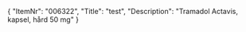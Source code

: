 {
  "ItemNr": "006322",
  "Title": "test",
  "Description": "Tramadol Actavis, kapsel, hård 50 mg"
}